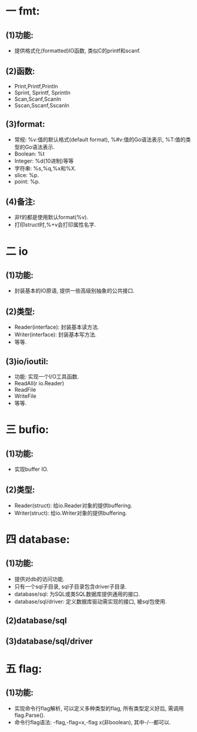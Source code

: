 # 一 fmt:
## (1)功能:
- 提供格式化(formatted)IO函数, 类似C的printf和scanf.

## (2)函数:
- Print,Printf,Println
- Sprint, Sprintf, Sprintln
- Scan,Scanf,Scanln
- Sscan,Sscanf,Sscanln

## (3)format:
- 常规: %v:值的默认格式(default format), %#v:值的Go语法表示, %T:值的类型的Go语法表示. 
- Boolean: %t
- Integer: %d(10进制)等等
- 字符串: %s,%q,%x和%X.
- slice: %p.
- point: %p.

## (4)备注:
- 非f的都是使用默认format(%v).
- 打印struct时,%+v会打印属性名字.

# 二 io
## (1)功能:
- 封装基本的IO原语, 提供一些高级别抽象的公共接口.

## (2)类型:
- Reader(interface): 封装基本读方法.
- Writer(interface): 封装基本写方法.
- 等等.

## (3)io/ioutil:
- 功能: 实现一个I/O工具函数.
- ReadAll(r io.Reader)
- ReadFile
- WriteFile
- 等等.

# 三 bufio:
## (1)功能:
- 实现buffer IO.

## (2)类型:
- Reader(struct): 给io.Reader对象的提供buffering.
- Writer(struct): 给io.Writer对象的提供buffering.

# 四 database:
## (1)功能:
- 提供对db的访问功能.
- 只有一个sql子目录, sql子目录包含driver子目录.
- database/sql: 为SQL或类SQL数据库提供通用的接口.
- database/sql/driver: 定义数据库驱动需实现的接口, 被sql包使用.

## (2)database/sql

## (3)database/sql/driver

# 五 flag:
## (1)功能:
- 实现命令行flag解析, 可以定义多种类型的flag, 所有类型定义好后, 需调用flag.Parse(). 
- 命令行flag语法: -flag,-flag=x,-flag x(非boolean), 其中-/--都可以.

